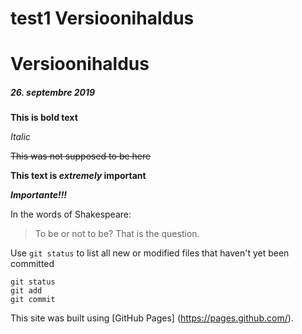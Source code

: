 # test1 Versioonihaldus # 

# Versioonihaldus #

##### 26. septembre 2019 #####

**This is bold text**

*Italic*

~~This was not supposed to be here~~

**This text is _extremely_ important**

***Importante!!!***

In the words of Shakespeare:
>To be or not to be? That is the question.

Use `git status` to list all new or modified files that haven't yet been committed

```
git status
git add
git commit
```

This site was built using [GitHub Pages] (https://pages.github.com/).
